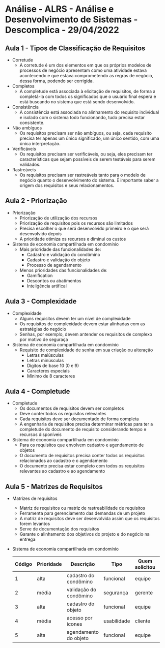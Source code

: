 # Análise - ALRS - Análise e Desenvolvimento de Sistemas - Descomplica - 29/04/2022

## Aula 1 - Tipos de Classificação de Requisitos

- Corretude
    - A corretude é um dos elementos em que os próprios modelos de processos de negócio apresentam como uma atividade estava acontecendo e que estava comprometendo as regras de negócio, dessa forma, podendo ser corrigida.
- Completos
    - A completude está associada à elicitação de requisitos, de forma a completá-la com todos os significados que o usuário final espera e está buscando no sistema que está sendo desenvolvido.
- Consistência
    - A consistência está associada no alinhamento do requisito individual e isolado com o sistema todo funcionando, tudo precisa estar consistente.
- Não ambíguos
    - Os requisitos precisam ser não ambíguos, ou seja, cada requisito precisa ter apenas um único significado, um único sentido, com uma única interpretação.
- Verificáveis
    - Os requisitos precisam ser verificáveis, ou seja, eles precisam ter características que sejam possíveis de serem testáveis para serem validados.
- Rastreáveis
    - Os requisitos precisam ser rastreáveis tanto para o modelo de negócio quanto o desenvolvimento do sistema. É importante saber a origem dos requisitos e seus relacionamentos.

## Aula 2 - Priorização

- Priorização
    - Priorização de utilização dos recursos
    - Priorização de requisitos pois os recursos são limitados
    - Precisa escolher o que será desenvolvido primeiro e o que será desenvolvido depois
    - A prioridade otimiza os recursos e diminui os custos
- Sistema de economia compartilhada em condomínio
    - Mais prioridade das funcionalidades de:
        - Cadastro e validação do condômino
        - Cadastro e validação do objeto
        - Processo de agendamento
    - Menos prioridades das funcionalidades de:
        - Gamification
        - Descontos ou abatimentos
        - Inteligência artifical

## Aula 3 - Complexidade

- Complexidade
    - Alguns requisitos devem ter um nível de complexidade
    - Os requisitos de complexidade devem estar alinhadas com as estratégias do negócio
    - Senhas, por exemplo, devem antender os requisitos de complexo por motivo de seguraça
- Sistema de economia compartilhada em condomínio
    - Requisito de complexidade de senha em sua criação ou alteração
        - Letras maiúsculas
        - Letras minúsculas
        - Digitos de base 10 (0 e 9)
        - Caracteres especiais
        - Mínimo de 8 caracteres

## Aula 4 - Completude

- Completude
    - Os documentos de requisitos devem ser completos
    - Deve conter todos os requisitos relevantes
    - Cada requisitos deve ser documentado de forma completa
    - A engenharia de requisitos precisa determinar métricas para ter a completude do documento de requisito considerando tempo e recursos disponíveis
- Sistema de economia compartilhada em condomínio
    - Para os requisitos que envolvem cadastro e agendamento de objetos
    - O documento de requisitos precisa conter todos os requisitos relacionados ao cadastro e o agendamento
    - O documento precisa estar completo com todos os requisitos relevantes ao cadastro e ao agendamento

## Aula 5 - Matrizes de Requisitos

- Matrizes de requisitos
    - Matriz de requisitos ou matriz de rastreabilidade de requisitos
    - Ferramenta para gerenciamento das demandas de um projeto
    - A matriz de requisitos deve ser desenvolvida assim que os requisitos forem levantos
    - Serve de documentação dos requisitos
    - Garante o alinhamento dos objetivos do projeto e do negócio na entrega
- Sistema de economia compartilhada em condomínio
    
    
    | Código | Prioridade | Descrição | Tipo  | Quem solicitou | Status  | Data da conclusão |
    | --- | --- | --- | --- | --- | --- | --- |
    | 1 | alta | cadastro do condômino | funcional | equipe | concluído | 31/mai |
    | 2 | média | validação do condômino | segurança | gerente | pendente | 31/jul |
    | 3 | alta  | cadastro do objeto | funcional | equipe | em andamento | 20/jun |
    | 4 | média  | acesso por ícones | usabilidade | cliente | pendente | 31/jul |
    | 5 | alta | agendamento do objeto | funcional | equipe | em andamento | 20/jun |